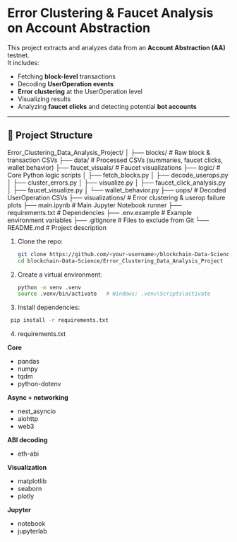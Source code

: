 # Error Clustering & Faucet Analysis on Account Abstraction

This project extracts and analyzes data from an **Account Abstraction (AA)** testnet.  
It includes:

- Fetching **block-level** transactions
- Decoding **UserOperation events**
- **Error clustering** at the UserOperation level
- Visualizing results
- Analyzing **faucet clicks** and detecting potential **bot accounts**

---

## 📂 Project Structure

Error_Clustering_Data_Analysis_Project/
│
├── blocks/ # Raw block & transaction CSVs
├── data/ # Processed CSVs (summaries, faucet clicks, wallet behavior)
├── faucet_visuals/ # Faucet visualizations
├── logic/ # Core Python logic scripts
│ ├── fetch_blocks.py
│ ├── decode_userops.py
│ ├── cluster_errors.py
│ ├── visualize.py
│ ├── faucet_click_analysis.py
│ ├── faucet_visualize.py
│ └── wallet_behavior.py
├── uops/ # Decoded UserOperation CSVs
├── visualizations/ # Error clustering & userop failure plots
├── main.ipynb # Main Jupyter Notebook runner
├── requirements.txt # Dependencies
├── .env.example # Example environment variables
├── .gitignore # Files to exclude from Git
└── README.md # Project description

1. Clone the repo:
   ```bash
   git clone https://github.com/<your-username>/blockchain-Data-Science.git
   cd blockchain-Data-Science/Error_Clustering_Data_Analysis_Project


2. Create a virtual environment:
   ```bash
   python -m venv .venv
   source .venv/bin/activate   # Windows: .venv\Scripts\activate


3. Install dependencies:
  ```bash
   pip install -r requirements.txt
   ```

4. requirements.txt

  **Core**
- pandas
- numpy
- tqdm
- python-dotenv

**Async + networking**
- nest_asyncio
- aiohttp
- web3

**ABI decoding**
- eth-abi

**Visualization**
- matplotlib
- seaborn
- plotly

**Jupyter**
- notebook
- jupyterlab

 



